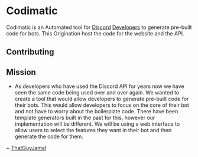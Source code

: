 # Codimatic

Codimatic is an Automated tool for [Discord](https://discord.com/) [Developers](https://discord.com/developers/docs/intro) to generate pre-built code for bots. This Origination host the code for the website and the API.

## Contributing

## Mission

- As developers who have used the Discord API for years now we have seen the same code being used over and over again. We wanted to create a tool that would allow developers to generate pre-built code for their bots. This would allow developers to focus on the core of their bot and not have to worry about the boilerplate code. There have been template generators built in the past for this, however our implementation will be different. We will be using a web interface to allow users to select the features they want in their bot and then generate the code for them.

~ [ThatGuyJamal](https://github.com/ThatGuyJamal)
